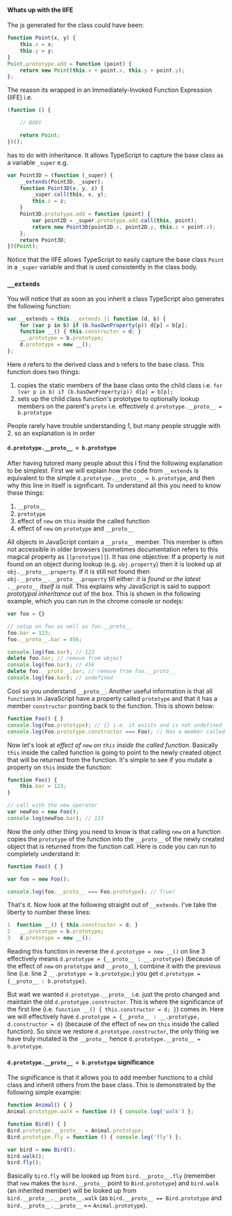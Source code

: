 #### Whats up with the IIFE
The js generated for the class could have been:
```ts
function Point(x, y) {
    this.x = x;
    this.y = y;
}
Point.prototype.add = function (point) {
    return new Point(this.x + point.x, this.y + point.y);
};
```

The reason its wrapped in an Immediately-Invoked Function Expression (IIFE) i.e.

```ts
(function () {

    // BODY

    return Point;
})();
```

has to do with inheritance. It allows TypeScript to capture the base class as a variable `_super` e.g.

```ts
var Point3D = (function (_super) {
    __extends(Point3D, _super);
    function Point3D(x, y, z) {
        _super.call(this, x, y);
        this.z = z;
    }
    Point3D.prototype.add = function (point) {
        var point2D = _super.prototype.add.call(this, point);
        return new Point3D(point2D.x, point2D.y, this.z + point.z);
    };
    return Point3D;
})(Point);
```

Notice that the IIFE allows TypeScript to easily capture the base class `Point` in a `_super` variable and that is used consistently in the class body.

### `__extends`
You will notice that as soon as you inherit a class TypeScript also generates the following function:
```ts
var __extends = this.__extends || function (d, b) {
    for (var p in b) if (b.hasOwnProperty(p)) d[p] = b[p];
    function __() { this.constructor = d; }
    __.prototype = b.prototype;
    d.prototype = new __();
};
```
Here `d` refers to the derived class and `b` refers to the base class. This function does two things:
1. copies the static members of the base class onto the child class i.e. `for (var p in b) if (b.hasOwnProperty(p)) d[p] = b[p];`
1. sets up the child class function's prototype to optionally lookup members on the parent's `proto` i.e. effectively `d.prototype.__proto__ = b.prototype`

People rarely have trouble understanding 1, but many people struggle with 2. so an explanation is in order

#### `d.prototype.__proto__ = b.prototype`

After having tutored many people about this I find the following explanation to be simplest. First we will explain how the code from `__extends` is equivalent to the simple `d.prototype.__proto__ = b.prototype`, and then why this line in itself is significant. To understand all this you need to know these things:
1. `__proto__`
1. `prototype`
1. effect of `new` on `this` inside the called function
1. effect of `new` on `prototype` and `__proto__`

All objects in JavaScript contain a `__proto__` member. This member is often not accessible in older browsers (sometimes documentation refers to this magical property as `[[prototype]]`). It has one objective: If a property is not found on an object during lookup (e.g. `obj.property`) then it is looked up at `obj.__proto__.property`. If it is still not found then `obj.__proto__.__proto__.property` till either: *it is found* or *the latest `.__proto__` itself is null*. This explains why JavaScript is said to support *prototypal inheritance* out of the box. This is shown in the following example, which you can run in the chrome console or nodejs:

```ts
var foo = {}

// setup on foo as well as foo.__proto__
foo.bar = 123;
foo.__proto__.bar = 456;

console.log(foo.bar); // 123
delete foo.bar; // remove from object
console.log(foo.bar); // 456
delete foo.__proto__.bar; // remove from foo.__proto__
console.log(foo.bar); // undefined
```

Cool so you understand `__proto__`. Another useful information is that all `function`s in JavaScript have a property called `prototype` and that it has a member `constructor` pointing back to the function. This is shown below:

```ts
function Foo() { }
console.log(Foo.prototype); // {} i.e. it exists and is not undefined
console.log(Foo.prototype.constructor === Foo); // Has a member called `constructor` pointing back to the function
```

Now let's look at *effect of `new` on `this` inside the called function*. Basically `this` inside the called function is going to point to the newly created object that will be returned from the function. It's simple to see if you mutate a property on `this` inside the function:

```ts
function Foo() {
    this.bar = 123;
}

// call with the new operator
var newFoo = new Foo();
console.log(newFoo.bar); // 123
```

Now the only other thing you need to know is that calling `new` on a function copies the `prototype` of the function into the `__proto__` of the newly created object that is returned from the function call. Here is code you can run to completely understand it:

```ts
function Foo() { }

var foo = new Foo();

console.log(foo.__proto__ === Foo.prototype); // True!
```

That's it. Now look at the following straight out of `__extends`. I've take the liberty to number these lines:

```ts
1  function __() { this.constructor = d; }
2   __.prototype = b.prototype;
3   d.prototype = new __();
```

Reading this function in reverse the `d.prototype = new __()` on line 3 effectively means `d.prototype = {__proto__ : __.prototype}` (because of the effect of `new` on `prototype` and `__proto__`), combine it with the previous line (i.e. line 2 `__.prototype = b.prototype;`) you get `d.prototype = {__proto__ : b.prototype}`.

But wait we wanted `d.prototype.__proto__` i.e. just the proto changed and maintain the old `d.prototype.constructor`. This is where the significance of the first line (i.e. `function __() { this.constructor = d; }`) comes in. Here we will effectively have `d.prototype = {__proto__ : __.prototype, d.constructor = d}` (because of the effect of `new` on `this` inside the called function). So since we restore `d.prototype.constructor`, the only thing we have truly mutated is the `__proto__` hence `d.prototype.__proto__ = b.prototype`.

#### `d.prototype.__proto__ = b.prototype` significance

The significance is that it allows you to add member functions to a child class and inherit others from the base class. This is demonstrated by the following simple example:

```ts
function Animal() { }
Animal.prototype.walk = function () { console.log('walk') };

function Bird() { }
Bird.prototype.__proto__ = Animal.prototype;
Bird.prototype.fly = function () { console.log('fly') };

var bird = new Bird();
bird.walk();
bird.fly();
```
Basically `bird.fly` will be looked up from `bird.__proto__.fly` (remember that `new` makes the `bird.__proto__` point to `Bird.prototype`) and `bird.walk` (an inherited member) will be looked up from `bird.__proto__.__proto__.walk` (as `bird.__proto__ == Bird.prototype` and `bird.__proto__.__proto__` == `Animal.prototype`).
